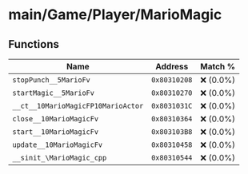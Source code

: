 # main/Game/Player/MarioMagic

## Functions

| Name | Address | Match % |
|------|---------|---------|
| `stopPunch__5MarioFv` | `0x80310208` | :x: (0.0%) |
| `startMagic__5MarioFv` | `0x80310270` | :x: (0.0%) |
| `__ct__10MarioMagicFP10MarioActor` | `0x8031031C` | :x: (0.0%) |
| `close__10MarioMagicFv` | `0x80310364` | :x: (0.0%) |
| `start__10MarioMagicFv` | `0x803103B8` | :x: (0.0%) |
| `update__10MarioMagicFv` | `0x80310458` | :x: (0.0%) |
| `__sinit_\MarioMagic_cpp` | `0x80310544` | :x: (0.0%) |